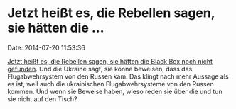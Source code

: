 Jetzt heißt es, die Rebellen sagen, sie hätten die \...
=======================================================

Date: 2014-07-20 11:53:36

[Jetzt heißt es, die Rebellen sagen, sie hätten die Black Box noch nicht
gefunden](http://www.nytimes.com/2014/07/20/world/europe/malaysia-airlines-plane-ukraine.html).
Und die Ukraine sagt, sie könne beweisen, dass das Flugabwehrsystem von
den Russen kam. Das klingt nach mehr Aussage als es ist, weil auch die
ukrainischen Flugabwehrsysteme von den Russen kommen. Und wenn sie
Beweise haben, wieso reden sie über die und tun sie nicht auf den Tisch?
